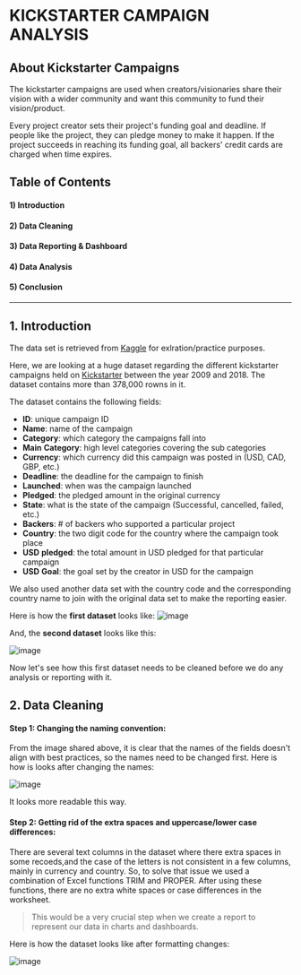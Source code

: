 # KICKSTARTER CAMPAIGN ANALYSIS

## About Kickstarter Campaigns
The kickstarter campaigns are used when creators/visionaries share their vision with a wider community and want this community to fund their vision/product. 

Every project creator sets their project's funding goal and deadline. If people like the project, they can pledge money to make it happen. If the project succeeds in reaching its funding goal, all backers' credit cards are charged when time expires.

## Table of Contents
#### 1) Introduction
#### 2) Data Cleaning
#### 3) Data Reporting & Dashboard
#### 4) Data Analysis
#### 5) Conclusion
____________________________________________________________________________________________________________________________________________________________________

## 1. Introduction
The data set is retrieved from [Kaggle](https://www.kaggle.com/) for exlration/practice purposes.

Here, we are looking at a huge dataset regarding the different kickstarter campaigns held on [Kickstarter](https://www.kickstarter.com/) between the year 2009 and 2018.
The dataset contains more than 378,000 rowns in it. 

The dataset contains the following fields:
- **ID**: unique campaign ID
- **Name**: name of the campaign
- **Category**: which category the campaigns fall into
- **Main** **Category**: high level categories covering the sub categories
- **Currency**: which currency did this campaign was posted in (USD, CAD, GBP, etc.)
- **Deadline**: the deadline for the campaign to finish
- **Launched**: when was the campaign launched
- **Pledged**: the pledged amount in the original currency
- **State**: what is the state of the campaign (Successful, cancelled, failed, etc.)
- **Backers**: # of backers who supported a particular project
- **Country**: the two digit code for the country where the campaign took place
- **USD** **pledged**: the total amount in USD pledged for that particular campaign
- **USD** **Goal**: the goal set by the creator in USD for the campaign

We also used another data set with the country code and the corresponding country name to join with the original data set to make the reporting easier.


Here is how the **first dataset** looks like:
![image](https://user-images.githubusercontent.com/13681798/116826535-6c79d300-ab62-11eb-826e-c490b6187735.png)


And, the **second dataset** looks like this:

![image](https://user-images.githubusercontent.com/13681798/116826411-d5ad1680-ab61-11eb-8015-a186a6e6d50d.png)

Now let's see how this first dataset needs to be cleaned before we do any analysis or reporting with it.


## 2. Data Cleaning

#### Step 1: Changing the naming convention:
   From the image shared above, it is clear that the names of the fields doesn't align with best practices, so the names need to be changed first. Here is how is looks after changing the names:
   
![image](https://user-images.githubusercontent.com/13681798/116827765-c2517980-ab68-11eb-9432-758d966ff7b4.png)

It looks more readable this way.

#### Step 2: Getting rid of the extra spaces and uppercase/lower case differences:
   There are several text columns in the dataset where there extra spaces in some recoeds,and the case of the letters is not consistent in a few columns, mainly in currency and country. So, to solve that issue we used a combination of Excel functions TRIM and PROPER.
   After using these functions, there are no extra white spaces or case differences in the worksheet.
   > This would be a very crucial step when we create a report to represent our data in charts and dashboards.
   
   Here is how the dataset looks like after formatting changes:
   
![image](https://user-images.githubusercontent.com/13681798/116828556-6dfcc880-ab6d-11eb-823e-367edc1b4d7e.png)



